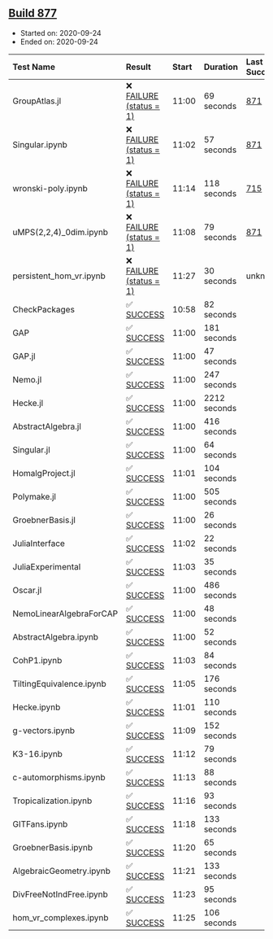 ## [Build 877](https://oscarci.mathematik.uni-kl.de/job/oscar-stable/877/)

* Started on: 2020-09-24
* Ended on: 2020-09-24

| Test Name    | Result | Start | Duration | Last Success | First Failure |
|:-------------|:-------|:------|:---------|:-------------|:--------------|
| GroupAtlas.jl | ❌ [FAILURE (status = 1)](https://oscarci.mathematik.uni-kl.de/job/oscar-stable/877/artifact/logs/build-877/GroupAtlas.jl.log) | 11:00 | 69 seconds | [871](https://oscarci.mathematik.uni-kl.de/job/oscar-stable/871/) | [872](https://oscarci.mathematik.uni-kl.de/job/oscar-stable/872/) |
| Singular.ipynb | ❌ [FAILURE (status = 1)](https://oscarci.mathematik.uni-kl.de/job/oscar-stable/877/artifact/logs/build-877/Singular.ipynb.log) | 11:02 | 57 seconds | [871](https://oscarci.mathematik.uni-kl.de/job/oscar-stable/871/) | [872](https://oscarci.mathematik.uni-kl.de/job/oscar-stable/872/) |
| wronski-poly.ipynb | ❌ [FAILURE (status = 1)](https://oscarci.mathematik.uni-kl.de/job/oscar-stable/877/artifact/logs/build-877/wronski-poly.ipynb.log) | 11:14 | 118 seconds | [715](https://oscarci.mathematik.uni-kl.de/job/oscar-stable/715/) | [716](https://oscarci.mathematik.uni-kl.de/job/oscar-stable/716/) |
| uMPS(2,2,4)_0dim.ipynb | ❌ [FAILURE (status = 1)](https://oscarci.mathematik.uni-kl.de/job/oscar-stable/877/artifact/logs/build-877/uMPS-2-2-4-_0dim.ipynb.log) | 11:08 | 79 seconds | [871](https://oscarci.mathematik.uni-kl.de/job/oscar-stable/871/) | [872](https://oscarci.mathematik.uni-kl.de/job/oscar-stable/872/) |
| persistent_hom_vr.ipynb | ❌ [FAILURE (status = 1)](https://oscarci.mathematik.uni-kl.de/job/oscar-stable/877/artifact/logs/build-877/persistent_hom_vr.ipynb.log) | 11:27 | 30 seconds | unknown | unknown |
| CheckPackages | ✅ [SUCCESS](https://oscarci.mathematik.uni-kl.de/job/oscar-stable/877/artifact/logs/build-877/CheckPackages.log) | 10:58 | 82 seconds |  |  |
| GAP | ✅ [SUCCESS](https://oscarci.mathematik.uni-kl.de/job/oscar-stable/877/artifact/logs/build-877/GAP.log) | 11:00 | 181 seconds |  |  |
| GAP.jl | ✅ [SUCCESS](https://oscarci.mathematik.uni-kl.de/job/oscar-stable/877/artifact/logs/build-877/GAP.jl.log) | 11:00 | 47 seconds |  |  |
| Nemo.jl | ✅ [SUCCESS](https://oscarci.mathematik.uni-kl.de/job/oscar-stable/877/artifact/logs/build-877/Nemo.jl.log) | 11:00 | 247 seconds |  |  |
| Hecke.jl | ✅ [SUCCESS](https://oscarci.mathematik.uni-kl.de/job/oscar-stable/877/artifact/logs/build-877/Hecke.jl.log) | 11:00 | 2212 seconds |  |  |
| AbstractAlgebra.jl | ✅ [SUCCESS](https://oscarci.mathematik.uni-kl.de/job/oscar-stable/877/artifact/logs/build-877/AbstractAlgebra.jl.log) | 11:00 | 416 seconds |  |  |
| Singular.jl | ✅ [SUCCESS](https://oscarci.mathematik.uni-kl.de/job/oscar-stable/877/artifact/logs/build-877/Singular.jl.log) | 11:00 | 64 seconds |  |  |
| HomalgProject.jl | ✅ [SUCCESS](https://oscarci.mathematik.uni-kl.de/job/oscar-stable/877/artifact/logs/build-877/HomalgProject.jl.log) | 11:01 | 104 seconds |  |  |
| Polymake.jl | ✅ [SUCCESS](https://oscarci.mathematik.uni-kl.de/job/oscar-stable/877/artifact/logs/build-877/Polymake.jl.log) | 11:00 | 505 seconds |  |  |
| GroebnerBasis.jl | ✅ [SUCCESS](https://oscarci.mathematik.uni-kl.de/job/oscar-stable/877/artifact/logs/build-877/GroebnerBasis.jl.log) | 11:00 | 26 seconds |  |  |
| JuliaInterface | ✅ [SUCCESS](https://oscarci.mathematik.uni-kl.de/job/oscar-stable/877/artifact/logs/build-877/JuliaInterface.log) | 11:02 | 22 seconds |  |  |
| JuliaExperimental | ✅ [SUCCESS](https://oscarci.mathematik.uni-kl.de/job/oscar-stable/877/artifact/logs/build-877/JuliaExperimental.log) | 11:03 | 35 seconds |  |  |
| Oscar.jl | ✅ [SUCCESS](https://oscarci.mathematik.uni-kl.de/job/oscar-stable/877/artifact/logs/build-877/Oscar.jl.log) | 11:00 | 486 seconds |  |  |
| NemoLinearAlgebraForCAP | ✅ [SUCCESS](https://oscarci.mathematik.uni-kl.de/job/oscar-stable/877/artifact/logs/build-877/NemoLinearAlgebraForCAP.log) | 11:00 | 48 seconds |  |  |
| AbstractAlgebra.ipynb | ✅ [SUCCESS](https://oscarci.mathematik.uni-kl.de/job/oscar-stable/877/artifact/logs/build-877/AbstractAlgebra.ipynb.log) | 11:00 | 52 seconds |  |  |
| CohP1.ipynb | ✅ [SUCCESS](https://oscarci.mathematik.uni-kl.de/job/oscar-stable/877/artifact/logs/build-877/CohP1.ipynb.log) | 11:03 | 84 seconds |  |  |
| TiltingEquivalence.ipynb | ✅ [SUCCESS](https://oscarci.mathematik.uni-kl.de/job/oscar-stable/877/artifact/logs/build-877/TiltingEquivalence.ipynb.log) | 11:05 | 176 seconds |  |  |
| Hecke.ipynb | ✅ [SUCCESS](https://oscarci.mathematik.uni-kl.de/job/oscar-stable/877/artifact/logs/build-877/Hecke.ipynb.log) | 11:01 | 110 seconds |  |  |
| g-vectors.ipynb | ✅ [SUCCESS](https://oscarci.mathematik.uni-kl.de/job/oscar-stable/877/artifact/logs/build-877/g-vectors.ipynb.log) | 11:09 | 152 seconds |  |  |
| K3-16.ipynb | ✅ [SUCCESS](https://oscarci.mathematik.uni-kl.de/job/oscar-stable/877/artifact/logs/build-877/K3-16.ipynb.log) | 11:12 | 79 seconds |  |  |
| c-automorphisms.ipynb | ✅ [SUCCESS](https://oscarci.mathematik.uni-kl.de/job/oscar-stable/877/artifact/logs/build-877/c-automorphisms.ipynb.log) | 11:13 | 88 seconds |  |  |
| Tropicalization.ipynb | ✅ [SUCCESS](https://oscarci.mathematik.uni-kl.de/job/oscar-stable/877/artifact/logs/build-877/Tropicalization.ipynb.log) | 11:16 | 93 seconds |  |  |
| GITFans.ipynb | ✅ [SUCCESS](https://oscarci.mathematik.uni-kl.de/job/oscar-stable/877/artifact/logs/build-877/GITFans.ipynb.log) | 11:18 | 133 seconds |  |  |
| GroebnerBasis.ipynb | ✅ [SUCCESS](https://oscarci.mathematik.uni-kl.de/job/oscar-stable/877/artifact/logs/build-877/GroebnerBasis.ipynb.log) | 11:20 | 65 seconds |  |  |
| AlgebraicGeometry.ipynb | ✅ [SUCCESS](https://oscarci.mathematik.uni-kl.de/job/oscar-stable/877/artifact/logs/build-877/AlgebraicGeometry.ipynb.log) | 11:21 | 133 seconds |  |  |
| DivFreeNotIndFree.ipynb | ✅ [SUCCESS](https://oscarci.mathematik.uni-kl.de/job/oscar-stable/877/artifact/logs/build-877/DivFreeNotIndFree.ipynb.log) | 11:23 | 95 seconds |  |  |
| hom_vr_complexes.ipynb | ✅ [SUCCESS](https://oscarci.mathematik.uni-kl.de/job/oscar-stable/877/artifact/logs/build-877/hom_vr_complexes.ipynb.log) | 11:25 | 106 seconds |  |  |
